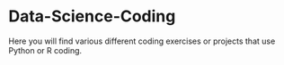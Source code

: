 # Data-Science-Coding

Here you will find various different coding exercises or projects that use Python or R coding.
